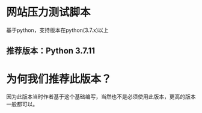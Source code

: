 # 网站压力测试脚本

基于python，支持版本在python(3.7.x)以上

## 推荐版本：Python 3.7.11

# 为何我们推荐此版本？
因为此版本当时作者基于这个基础编写，当然也不是必须使用此版本，更高的版本一般都可以。
